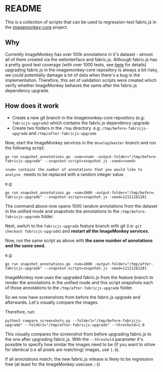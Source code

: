 # README

This is a collection of scripts that can be used to regression-test fabric.js in the [imagemonkey-core](https://github.com/bbernhard/imagemonkey-core) project.

## Why

Currently ImageMonkey has over 100k annotations in it's dataset - almost all of them created via the webinterface and fabric.js. Although fabric.js has a pretty good test coverage (with over 1000 tests, see [here](http://fabricjs.com/test/) for details) upgrading fabric.js in the imagemonkey-core repository is always a bit risky, we could potentially damage a lot of data when there's a bug in the implementation. Therefore, this set of validation scripts were created which verify whether ImageMonkey behaves the same after the fabric.js dependency upgrade. 

## How does it work

* Create a new git branch in the imagemonkey-core repository (e.g: `fabricjs-upgrade`) which contains the fabric.js dependency upgrade
* Create two folders in the `/tmp` directory. e.g: `/tmp/before-fabricjs-upgrade` and `/tmp/after-fabricjs-upgrade`

Now, start the ImageMonkey services in the `develop`/`master` branch and run the following script: 

```go run snapshot_annotations.go -num=<num> -output-folder="/tmp/before-fabricjs-upgrade" --snapshot-script=snapshot.js -seed=<seed>```

`<num> contains the number of annotations that you would like to analyse
`<seed> needs to be replaced with a random integer value.

e.g:

```go run snapshot_annotations.go -num=1000 -output-folder="/tmp/before-fabricjs-upgrade" --snapshot-script=snapshot.js -seed=12121281281```

The command above now opens 1000 random annotations from the dataset in the unified mode and snapshots the annotations to the `/tmp/before-fabricjs-upgrade` folder.


Next, switch to the `fabricjs-upgrade` feature branch with git (i.e: `git checkout fabricjs-upgrade`) and **restart all the ImageMonkey services.**

Now, run the same script as above with **the same number of annotations and the same seed.**

e.g:

```go run snapshot_annotations.go -num=1000 -output-folder="/tmp/after-fabricjs-upgrade" --snapshot-script=snapshot.js -seed=12121281281```

ImageMonkey now uses the upgraded fabric.js from the feature branch to render the annotations in the unified mode and this script snapshots each of those
annotations to the `/tmp/after-fabricjs-upgrade` folder. 

So we now have screenshots from before the fabric.js upgrade and afterwards. Let's visually compare the images. 

Therefore, run: 

```python3 compare_screenshots.py --folder1="/tmp/before-fabricjs-upgrade" --folder2="/tmp/after-fabricjs-upgrade" --threshold=1.0```

This visually compares the screenshot from before upgrading fabric.js to the one after upgrading fabric.js. With the `--threshold` parameter it's possible to
specify how similar the images need to be (if you want to strive for identical (i.e all pixels are matching) images, use `1.0`). 

If all annotations match, the new fabric.js release is likely to be regression free (at least for the ImageMonkey usecase ;-))

